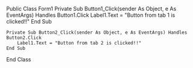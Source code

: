  Public Class Form1
    Private Sub Button1_Click(sender As Object, e As EventArgs) Handles Button1.Click
        Label1.Text = "Button from tab 1 is clicked!!"
    End Sub

    Private Sub Button2_Click(sender As Object, e As EventArgs) Handles Button2.Click
        Label1.Text = "Button from tab 2 is clicked!!"
    End Sub
End Class

